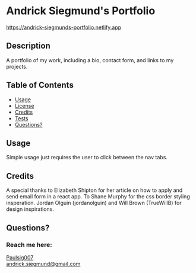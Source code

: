 # Andrick Siegmund's Portfolio

https://andrick-siegmunds-portfolio.netlify.app

## Description

A portfolio of my work, including a bio, contact form, and links to my projects.

## Table of Contents

- [Usage](#usage)
- [License](#license)
- [Credits](#credits)
- [Tests](#tests)
- [Questions?](#questions)

## Usage

Simple usage just requires the user to click between the nav tabs.

## Credits

A special thanks to Elizabeth Shipton for her article on how to apply and send email form in a react app.
To Shane Murphy for the css border styling insperation.
Jordan Olguin (jordanolguin) and Will Brown (TrueWillB) for design inspirations.

## Questions?

### Reach me here:

[Paulsig007](https://github.com/Paulsig007)  
 andrick.siegmund@gmail.com
